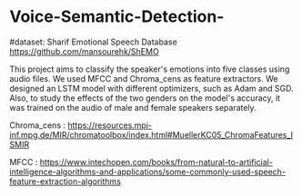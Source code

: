 # Voice-Semantic-Detection-
#dataset: Sharif Emotional Speech Database https://github.com/mansourehk/ShEMO

This project aims to classify the speaker's emotions into five classes using audio files. We used MFCC and Chroma_cens as feature extractors.
We designed an LSTM model with different optimizers, such as Adam and SGD.
Also, to study the effects of the two genders on the model's accuracy, it was trained on the audio of male and female speakers separately.


Chroma_cens : https://resources.mpi-inf.mpg.de/MIR/chromatoolbox/index.html#MuellerKC05_ChromaFeatures_ISMIR

MFCC : https://www.intechopen.com/books/from-natural-to-artificial-intelligence-algorithms-and-applications/some-commonly-used-speech-feature-extraction-algorithms
